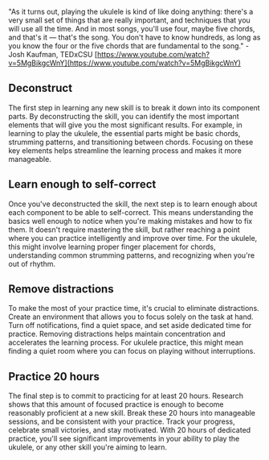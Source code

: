 "As it turns out, playing the ukulele is kind of like doing anything: there's a very small set of things that are really important, and techniques that you will use all the time. And in most songs, you'll use four, maybe five chords, and that's it — that's the song. You don't have to know hundreds, as long as you know the four or the five chords that are fundamental to the song." - Josh Kaufman, TEDxCSU [https://www.youtube.com/watch?v=5MgBikgcWnY](https://www.youtube.com/watch?v=5MgBikgcWnY)

## Deconstruct

The first step in learning any new skill is to break it down into its component parts. By deconstructing the skill, you can identify the most important elements that will give you the most significant results. For example, in learning to play the ukulele, the essential parts might be basic chords, strumming patterns, and transitioning between chords. Focusing on these key elements helps streamline the learning process and makes it more manageable.

## Learn enough to self-correct

Once you've deconstructed the skill, the next step is to learn enough about each component to be able to self-correct. This means understanding the basics well enough to notice when you're making mistakes and how to fix them. It doesn't require mastering the skill, but rather reaching a point where you can practice intelligently and improve over time. For the ukulele, this might involve learning proper finger placement for chords, understanding common strumming patterns, and recognizing when you're out of rhythm.

## Remove distractions

To make the most of your practice time, it's crucial to eliminate distractions. Create an environment that allows you to focus solely on the task at hand. Turn off notifications, find a quiet space, and set aside dedicated time for practice. Removing distractions helps maintain concentration and accelerates the learning process. For ukulele practice, this might mean finding a quiet room where you can focus on playing without interruptions.

## Practice 20 hours

The final step is to commit to practicing for at least 20 hours. Research shows that this amount of focused practice is enough to become reasonably proficient at a new skill. Break these 20 hours into manageable sessions, and be consistent with your practice. Track your progress, celebrate small victories, and stay motivated. With 20 hours of dedicated practice, you'll see significant improvements in your ability to play the ukulele, or any other skill you're aiming to learn.